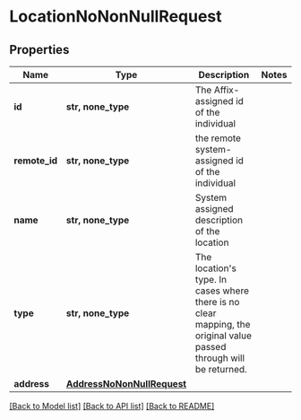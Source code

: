 # LocationNoNonNullRequest


## Properties
Name | Type | Description | Notes
------------ | ------------- | ------------- | -------------
**id** | **str, none_type** | The Affix-assigned id of the individual | 
**remote_id** | **str, none_type** | the remote system-assigned id of the individual | 
**name** | **str, none_type** | System assigned description of the location | 
**type** | **str, none_type** | The location&#39;s type. In cases where there is no clear mapping, the original value passed through will be returned.  | 
**address** | [**AddressNoNonNullRequest**](AddressNoNonNullRequest.md) |  | 

[[Back to Model list]](../README.md#documentation-for-models) [[Back to API list]](../README.md#documentation-for-api-endpoints) [[Back to README]](../README.md)


